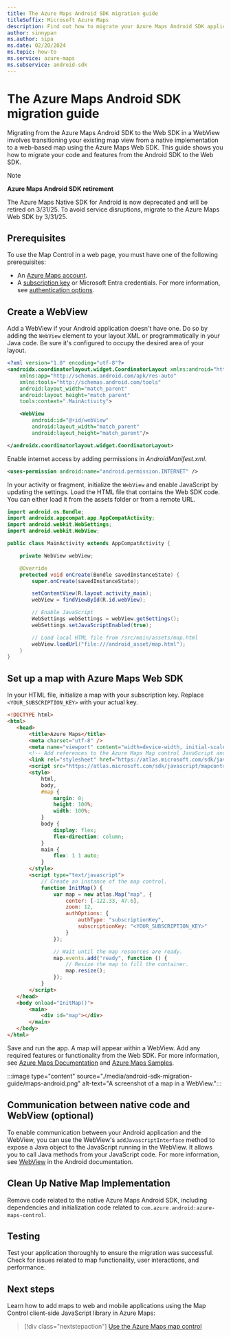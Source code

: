 ```yaml
---
title: The Azure Maps Android SDK migration guide
titleSuffix: Microsoft Azure Maps
description: Find out how to migrate your Azure Maps Android SDK applications to the Web SDK using a WebView.
author: sinnypan
ms.author: sipa
ms.date: 02/20/2024
ms.topic: how-to
ms.service: azure-maps
ms.subservice: android-sdk
---
```


# The Azure Maps Android SDK migration guide

Migrating from the Azure Maps Android SDK to the Web SDK in a WebView involves transitioning your existing map view from a native implementation to a web-based map using the Azure Maps Web SDK. This guide shows you how to migrate your code and features from the Android SDK to the Web SDK.

> [!NOTE]
>
> **Azure Maps Android SDK retirement**
>
> The Azure Maps Native SDK for Android is now deprecated and will be retired on 3/31/25. To avoid service disruptions, migrate to the Azure Maps Web SDK by 3/31/25.

## Prerequisites

To use the Map Control in a web page, you must have one of the following prerequisites:

* An [Azure Maps account].
* A [subscription key] or Microsoft Entra credentials. For more information, see [authentication options].

## Create a WebView

Add a WebView if your Android application doesn't have one. Do so by adding the `WebView` element to your layout XML or programmatically in your Java code. Be sure it's configured to occupy the desired area of your layout.

```xml
<?xml version="1.0" encoding="utf-8"?>
<androidx.coordinatorlayout.widget.CoordinatorLayout xmlns:android="http://schemas.android.com/apk/res/android"
    xmlns:app="http://schemas.android.com/apk/res-auto"
    xmlns:tools="http://schemas.android.com/tools"
    android:layout_width="match_parent"
    android:layout_height="match_parent"
    tools:context=".MainActivity">

    <WebView
        android:id="@+id/webView"
        android:layout_width="match_parent"
        android:layout_height="match_parent"/>

</androidx.coordinatorlayout.widget.CoordinatorLayout>
```

Enable internet access by adding permissions in _AndroidManifest.xml_.

```xml
<uses-permission android:name="android.permission.INTERNET" />
```

In your activity or fragment, initialize the `WebView` and enable JavaScript by updating the settings. Load the HTML file that contains the Web SDK code. You can either load it from the assets folder or from a remote URL.

```java
import android.os.Bundle;
import androidx.appcompat.app.AppCompatActivity;
import android.webkit.WebSettings;
import android.webkit.WebView;

public class MainActivity extends AppCompatActivity {

    private WebView webView;

    @Override
    protected void onCreate(Bundle savedInstanceState) {
        super.onCreate(savedInstanceState);

        setContentView(R.layout.activity_main);
        webView = findViewById(R.id.webView);

        // Enable JavaScript
        WebSettings webSettings = webView.getSettings();
        webSettings.setJavaScriptEnabled(true);

        // Load local HTML file from /src/main/assets/map.html
        webView.loadUrl("file:///android_asset/map.html");
    }
}
```

## Set up a map with Azure Maps Web SDK

In your HTML file, initialize a map with your subscription key. Replace `<YOUR_SUBSCRIPTION_KEY>` with your actual key.

 ```html
<!DOCTYPE html>
<html>
    <head>
        <title>Azure Maps</title>
        <meta charset="utf-8" />
        <meta name="viewport" content="width=device-width, initial-scale=1" />
        <!-- Add references to the Azure Maps Map control JavaScript and CSS files. -->
        <link rel="stylesheet" href="https://atlas.microsoft.com/sdk/javascript/mapcontrol/3/atlas.min.css" type="text/css"/>
        <script src="https://atlas.microsoft.com/sdk/javascript/mapcontrol/3/atlas.min.js"></script>
        <style>
            html,
            body,
            #map {
                margin: 0;
                height: 100%;
                width: 100%;
            }
            body {
                display: flex;
                flex-direction: column;
            }
            main {
                flex: 1 1 auto;
            }
        </style>
        <script type="text/javascript">
            // Create an instance of the map control.
            function InitMap() {
                var map = new atlas.Map("map", {
                    center: [-122.33, 47.6],
                    zoom: 12,
                    authOptions: {
                        authType: "subscriptionKey",
                        subscriptionKey: "<YOUR_SUBSCRIPTION_KEY>"
                    }
                });

                // Wait until the map resources are ready.
                map.events.add("ready", function () {
                    // Resize the map to fill the container.
                    map.resize();
                });
            }
        </script>
    </head>
    <body onload="InitMap()">
        <main>
            <div id="map"></div>
        </main>
    </body>
</html>
```

Save and run the app. A map will appear within a WebView. Add any required features or functionality from the Web SDK. For more information, see [Azure Maps Documentation] and [Azure Maps Samples].

:::image type="content" source="./media/android-sdk-migration-guide/maps-android.png" alt-text="A screenshot of a map in a WebView.":::

## Communication between native code and WebView (optional)

To enable communication between your Android application and the WebView, you can use the WebView's `addJavascriptInterface` method to expose a Java object to the JavaScript running in the WebView. It allows you to call Java methods from your JavaScript code. For more information, see [WebView] in the Android documentation.

## Clean Up Native Map Implementation

Remove code related to the native Azure Maps Android SDK, including dependencies and initialization code related to `com.azure.android:azure-maps-control`.

## Testing

Test your application thoroughly to ensure the migration was successful. Check for issues related to map functionality, user interactions, and performance.

## Next steps

Learn how to add maps to web and mobile applications using the Map Control client-side JavaScript library in Azure Maps:

> [!div class="nextstepaction"]
> [Use the Azure Maps map control]

[Azure Maps account]: quick-demo-map-app.md#create-an-azure-maps-account
[subscription key]: quick-demo-map-app.md#get-the-subscription-key-for-your-account
[authentication options]: /javascript/api/azure-maps-control/atlas.authenticationoptions
[Azure Maps Documentation]: how-to-use-map-control.md
[Azure Maps Samples]: https://samples.azuremaps.com/
[WebView]: https://developer.android.com/reference/android/webkit/WebView
[Use the Azure Maps map control]: how-to-use-map-control.md
